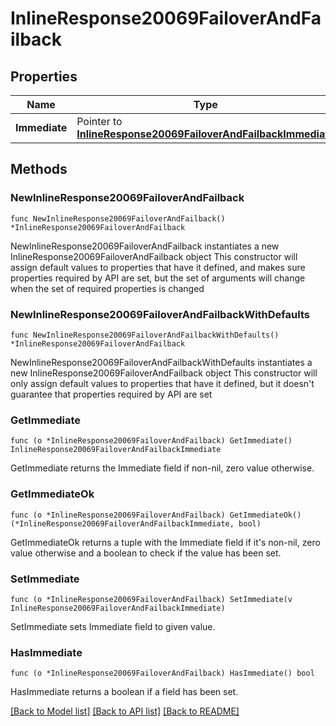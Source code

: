# InlineResponse20069FailoverAndFailback

## Properties

Name | Type | Description | Notes
------------ | ------------- | ------------- | -------------
**Immediate** | Pointer to [**InlineResponse20069FailoverAndFailbackImmediate**](InlineResponse20069FailoverAndFailbackImmediate.md) |  | [optional] 

## Methods

### NewInlineResponse20069FailoverAndFailback

`func NewInlineResponse20069FailoverAndFailback() *InlineResponse20069FailoverAndFailback`

NewInlineResponse20069FailoverAndFailback instantiates a new InlineResponse20069FailoverAndFailback object
This constructor will assign default values to properties that have it defined,
and makes sure properties required by API are set, but the set of arguments
will change when the set of required properties is changed

### NewInlineResponse20069FailoverAndFailbackWithDefaults

`func NewInlineResponse20069FailoverAndFailbackWithDefaults() *InlineResponse20069FailoverAndFailback`

NewInlineResponse20069FailoverAndFailbackWithDefaults instantiates a new InlineResponse20069FailoverAndFailback object
This constructor will only assign default values to properties that have it defined,
but it doesn't guarantee that properties required by API are set

### GetImmediate

`func (o *InlineResponse20069FailoverAndFailback) GetImmediate() InlineResponse20069FailoverAndFailbackImmediate`

GetImmediate returns the Immediate field if non-nil, zero value otherwise.

### GetImmediateOk

`func (o *InlineResponse20069FailoverAndFailback) GetImmediateOk() (*InlineResponse20069FailoverAndFailbackImmediate, bool)`

GetImmediateOk returns a tuple with the Immediate field if it's non-nil, zero value otherwise
and a boolean to check if the value has been set.

### SetImmediate

`func (o *InlineResponse20069FailoverAndFailback) SetImmediate(v InlineResponse20069FailoverAndFailbackImmediate)`

SetImmediate sets Immediate field to given value.

### HasImmediate

`func (o *InlineResponse20069FailoverAndFailback) HasImmediate() bool`

HasImmediate returns a boolean if a field has been set.


[[Back to Model list]](../README.md#documentation-for-models) [[Back to API list]](../README.md#documentation-for-api-endpoints) [[Back to README]](../README.md)


